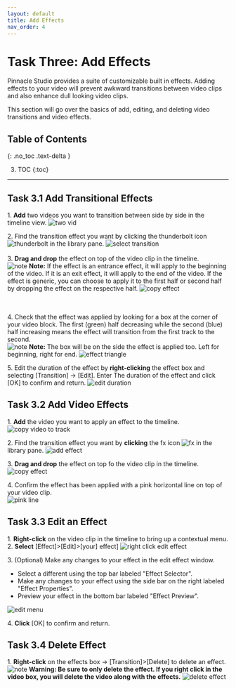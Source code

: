 ```yaml
---
layout: default
title: Add Effects
nav_order: 4
---
```

# Task Three: Add Effects

Pinnacle Studio provides a suite of customizable built in effects. Adding effects to your video 
will prevent awkward transitions between video clips and also enhance dull looking video clips.

This section will go over the basics of add, editing, and deleting video transitions and video effects.

## Table of Contents
{: .no_toc .text-delta }

3. TOC
{:toc}

---



## Task 3.1 Add Transitional Effects

1\. **Add** two videos you want to transition between side by side in the timeline view. 
![two vid](images/vid-side-by-side.png)

2\. Find the transition effect you want by clicking the thunderbolt icon ![thunderbolt](images/thunderbolt-button.png) in the library pane.
![select transition](images/select-transition.png)
<br>
<br>
3\. **Drag and drop** the effect on top of the video clip in the timeline. \
![note](images/warning.png) **Note:** If the effect is an entrance effect, it will apply to the beginning of the video. If 
it is an exit effect, it will apply to the end of the video. If the effect is generic, you can choose to apply
it to the first half or second half by dropping the effect on the respective half. 
![copy effect](images/copy-effect-track.png)

<br></br>
4\. Check that the effect was applied by looking for a box at the corner of your video block. The first (green) half decreasing while the 
second (blue) half increasing means the effect will transition from the first track to the second. \
![note](images/warning.png) **Note:** The box will be on the side the effect is applied too. Left for beginning, right for end.
![effect triangle](images/effect-triangle.png)

5\. Edit the duration of the effect by **right-clicking** the effect box and selecting [Transition] -> [Edit]. Enter
The duration of the effect and click [OK] to confirm and return.
![edit duration](images/edit-duration.jpg)

## Task 3.2 Add Video Effects
1\. **Add** the video you want to apply an effect to the timeline.
![copy video to track](images/copy-vid-to-track.png)

2\. Find the transition effect you want by **clicking** the fx icon ![fx](images/fx-button.png) in the library pane.
![add effect](images/add-effect.png)


3\. **Drag and drop** the effect on top fo the video clip in the timeline.
![copy effect](images/copy-effect.jpg)

4\. Confirm the effect has been applied with a pink horizontal line on top of your video clip. \
![pink line](images/pink-line.jpg) 


## Task 3.3 Edit an Effect

1\. **Right-click** on the video clip in the timeline to bring up a contextual menu. 
2\. **Select** [Effect]>[Edit]>[your] effect]
![right click edit effect](images/edit-right-click-effect.jpg)

3\. (Optional) Make any changes to your effect in the edit effect window.
<ul> 
<li> Select a different using the top bar labeled "Effect Selector". </li>
<li> Make any changes to your effect using the side bar on the right labeled "Effect Properties". </li>
<li> Preview your effect in the bottom bar labeled "Effect Preview". </li>
</ul>

![edit menu](images/edit-effect-menu.jpg)

4\. **Click** [OK] to confirm and return.
## Task 3.4 Delete Effect

1\. **Right-click** on the effects box -> [Transition]>[Delete] to delete an effect.
 \
![note](images/critical.png) **Warning: Be sure to only delete the effect. If you right click in the video box, you will 
delete the video along with the effects.**
![delete effect](images/delete-effect.jpg)
